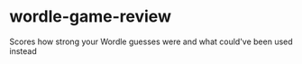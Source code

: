 # wordle-game-review
Scores how strong your Wordle guesses were and what could've been used instead
